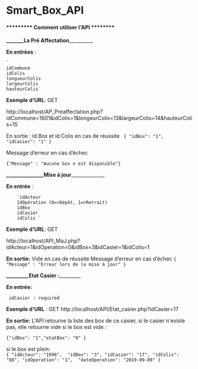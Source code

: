 # **Smart_Box_API**


#### ********* **Comment utiliser l'API** ********


**_______La Pré Affectation**__________ 

**En entrées** :  

    ` 
    idCommune
    idColis
    longueurColis
    largeurColis
    hauteurColis`
    

**Exemple d'URL**: GET

http://localhost/AP_Preaffectation.php?idCommune=1601&idColis=1&longeurColis=13&largeurColis=14&hauteurColis=15

En sortie : 
Id Box et id Colis en cas de réussite
` {
    "idBox": "1",
    "idCasier": "1"
}`

Message d’erreur en cas d’échec 

`{"Message" : "Aucune box n est disponible"}`


**_______________Mise à jour**______________ 

**En entrée** : 

        `idActeur
        IdOpération (0=>Dépôt, 1=>Retrait)
        idBox
        idCasier
        idColis `
**Exemple d'URL**:  GET

http://localhost/API_MaJ.php?idActeur=1&idOperation=0&idBox=3&idCasier=1&idColis=1

**En sortie:** 
Vide en cas de réussite
Message d’erreur en cas d’échec 
`{
    "Message" : "Erreur lors de la mise à jour"
}`

**_________Etat Casier :**_________

**En entrée:** 

` idCasier : required`

**Exemple d'URL** : GET
 http://localhost/API/Etat_casier.php?idCasier=17

**En sortie:**
L'API retourne la liste des box de ce casier,
si le casier n'existe pas, elle retourne vide
si le box est vide :

 `{"idBox": "1","etatBox": "0" }`
 
si le box est plein:    
 ` {
 "idActeur": "1998", 
 "idBox": "3",
  "idCasier": "17",
   "idColis": "88",
    "idOperation": "1", 
    "dateOperation": "2019-09-09"
    }
`
